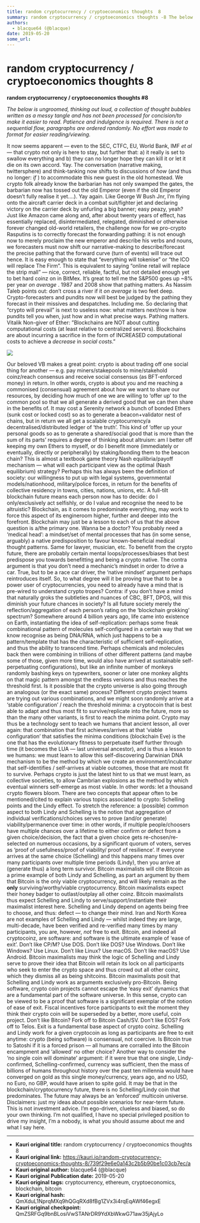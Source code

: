 ```yaml
---
title: random cryptocurrency / cryptoeconomics thoughts  8
summary: random cryptocurrency / cryptoeconomics thoughts -8 The below is ungroomed, thinking out loud, a collection of thought bubbles written as a messy tangle and has not been processed for concision/to make it easier to read. Patience and indulgence is required. There is not a sequential flow, paragraphs are ordered randomly. No effort was made to format for easier reading/viewing. It now seems apparent — even to the SEC, CTFC, EU, World Bank, IMF et al — that crypto not only is here to stay, but fur
authors:
  - blacque64 (@blacque)
date: 2019-05-20
some_url: 
---
```


# random cryptocurrency / cryptoeconomics thoughts  8


 
**random cryptocurrency / cryptoeconomics thoughts #8**
 
 
_The below is ungroomed, thinking out loud, a collection of thought bubbles written as a messy tangle and has not been processed for concision/to make it easier to read. Patience and indulgence is required. There is not a sequential flow, paragraphs are ordered randomly. No effort was made to format for easier reading/viewing._
 
It now seems apparent — even to the SEC, CTFC, EU, World Bank, IMF 
_et al_
 — that crypto not only is here to stay, but further that: a) it really is set to swallow everything and b) they can no longer hope they can kill it or let it die on its own accord. Yay.
The conversation (narrative making, twittersphere) and think-tanking now shifts to discussions of 
_how_
 (and thus no longer: 
_if_
 ) to accommodate this new guest in the old homestead. We crypto folk already know the barbarian has not only swamped the gates, the barbarian now has tossed out the old Emperor (even if the old Emperor doesn’t fully realise it yet….). Yay again.
Like George W Bush Jnr, I’m flying onto the aircraft carrier deck in a combat suit/fighter jet and declaring victory on the carrier deck by unfurling a big banner; easy peazy, yeah?
Just like Amazon came along and, after about twenty years of effect, has essentially replaced, disintermediated, relegated, diminished or otherwise forever changed old-world retailers, the challenge now for we pro-crypto Rasputins is to correctly forecast the forwarding pathing: it is not enough now to merely proclaim the new emperor and describe his verbs and nouns, we forecasters must now shift our narrative-making to describe/forecast the precise pathing that the forward curve (turn of events) will trace out hence.
It is easy enough to state that “everything will tokenise” or “the ICO will replace The Firm”. This is equivalent to saying “online retail will replace the strip mall” — nice, correct, reliable, factful, but not detailed enough yet to bet hard coinz on in BitMex. It’s great to tell me the S&P500 goes up ~8% per year 
_on average_
 . 1987 and 2008 show that pathing matters. As Nassim Taleb points out: don’t cross a river if it 
_on average_
 is two feet deep.
Crypto-forecasters and pundits now will best be judged by the pathing they forecast in their missives and despatches. Including me. So declaring that “crypto will prevail” is next to useless now: what matters next/now is how pundits tell you when, just how and in what precise ways. Pathing matters.
Vitalik Non-giver of Ether:
‏”Blockchains are NOT about cutting computational costs (at least relative to centralized servers). Blockchains are about incurring a sacrifice in the form of INCREASED computational costs to achieve a *decrease* in *social costs*.”

![](https://ipfs.infura.io/ipfs/QmaKDcksXsfjFQsb99ZdxobUXigzwKqFvUXHsvjTPNRi4p)

Our beloved VB makes a great point: crypto is about trading off one social thing for another — e.g. pay miners/stakepools to mine/stakehold coinz/reach consensus and receive social consensus (as BFT-enforced money) in return. In other words, crypto is about you and me reaching a commonised (consensual) agreement about how we want to share our resources, by deciding how much of one we are willing to ‘offer up’ to the common pool so that we all generate a derived good that we can then share in the benefits of. It may cost a Serenity network a bunch of bonded Ethers (sunk cost or locked cost) so as to generate a beacon+validator nest of chains, but in return we all get a scalable cryptocurrency/a decentralised/distributed ledger of ‘the truth’.
This kind of ‘offer up your personal goods so as to generate a shared/social good that is more than the sum of its parts’ requires a degree of thinking about altruism: am I better off keeping my own Ethers to myself, or do I benefit more (immediately or eventually, directly or peripherally) by staking/bonding them to the beacon chain? This is almost a textbook game theory Nash equilibria/payoff mechanism — what will each participant view as the optimal (Nash equilibrium) strategy?
Perhaps this has always been the definition of society: our willingness to put up with legal systems, governmental models/nationhood, military/police forces, in return for the benefits of collective residency in towns, cities, nations, unions, etc.
A full-tilt blockchain future means each person now has to decide: do I only/exclusively act selfishly, or do I value and recognise the need to be altruistic? Blockchain, as it comes to predominate everything, may work to force this aspect of its engineroom higher, further and deeper into the forefront. Blockchain may just be a lesson to each of us that the above question is a/the primary one.
Wanna be a doctor? You probably need a ‘medical head’: a mindset/set of mental processes that has (in some sense, arguably) a native predisposition to favour known-beneficial medical thought patterns. Same for lawyer, musician, etc. To benefit from the crypto future, there are probably certain mental loops/processes/biases that best predispose you towards benefitting and being a crypto native. The contra argument is that you don’t need a mechanic’s mindset in order to drive a car. True, but to be a race car driver, the ‘native mindset’ argument perhaps reintroduces itself.
So, to what degree will it be proving true that to be a power user of cryptocurrencies, you need to already have a mind that is pre-wired to understand crypto tropes? Contra: if you don’t have a mind that naturally groks the subtleties and nuances of CBC, BFT, DPOS, will this diminish your future chances in society? Is all future society merely the reflection/aggregation of each person’s rating on the ‘blockchain grokking’ spectrum?
Somewhere around 4 billion years ago, life came into existence on Earth, instantiating the idea of self-replication: perhaps some freak combinational pattern of molecules self-configured in a certain way that we know recognise as being DNA/RNA, which just happens to be a pattern/template that has the characteristic of sufficient self-replication, and thus the ability to transcend time. Perhaps chemicals and molecules back then were combining in trillions of other different patterns (and maybe some of those, given more time, would also have arrived at sustainable self-perpetuating configurations), but like an infinite number of monkeys randomly bashing keys on typewriters, sooner or later one monkey alights on that magic pattern amongst the endless versions and thus reaches the threshold first.
Is it possible that the crypto universe is also going through an analogous (or the exact same) process? Different crypto project teams are trying out various combinations, and we might soon randomly arrive at a ‘stable configuration’ / reach the threshold minima: a cryptocoin that is best able to adapt and thus most fit to survive/replicate into the future, more so than the many other variants, is first to reach the minima point.
Crypto may thus be a technology sent to teach we humans that ancient lesson, all over again: that combination that first achieves/arrives at that ‘viable configuration’ that satisfies the minima conditions (blockchain Eve) is the one that has the evolutionary fitness to perpetuate itself further through time (it becomes the LUA — last universal ancestor), and is thus a lesson to we humans: we must learn to allow this self-discovering Darwinian DNA mechanism to be the method by which we create an environment/incubator that self-identifies / self-arrives at viable outcomes, those that are most fit to survive.
Perhaps crypto is just the latest hint to us that we must learn, as collective societies, to allow Cambrian explosions as the method by which eventual winners self-emerge as most viable. In other words: let a thousand crypto flowers bloom.
There are two concepts that appear often to be mentioned/cited to explain various topics associated to crypto: Schelling points and the Lindy effect. To stretch the reference: a (possible) common aspect to both Lindy and Schelling is the notion that aggregation of individual verifications/choices serves to prove (and/or generate) viability/permanence over time: in other words, if multiple people/choosers have multiple chances over a lifetime to either confirm or defect from a given choice/decision, the fact that a given choice gets re-chosen/re-selected on numerous occasions, by a significant quorum of voters, serves as ‘proof of usefulness/proof of viability/ proof of resilience’. If everyone arrives at the same choice (Schelling) and this happens many times over many participants over multiple time periods (Lindy), then you arrive at (generate thus) a long term survivor.
Bitcoin maximalists will cite Bitcoin as a prime example of both Lindy and Schelling, as part an argument by them that Bitcoin is the only viable cryptocurrency, and will likely remain as the 
**only**
 surviving/worthy/viable cryptocurrency.
Bitcoin maximalists expect their honey badger to outlast/outplay all other coinz. Bitcoin maximalists thus expect Schelling and Lindy to serve/support/instantiate their maximalist interest here.
Schelling and Lindy depend on agents being free to choose, and thus: defect — to change their mind. Iran and North Korea are not examples of Schelling and Lindy — whilst indeed they are large, multi-decade, have been verified and re-verified many times by many participants, you are, however, 
_not_
 free to exit. Bitcoin, and indeed all cryptocoinz, are software: and software is the ultimate example of ‘ease of exit’. Don’t like CP/M? Use DOS. Don’t like DOS? Use Windows. Don’t like Windows? Use Linux. Don’t like Linux? Use macOS. Don’t like macOS? Use Android.
Bitcoin maximalists may think the logic of Schelling and Lindy serve to prove their idea that Bitcoin will retain its lock on all participants who seek to enter the crypto space and thus crowd out all other coinz, which they dismiss all as being shitcoins. Bitcoin maximalists posit that Schelling and Lindy work as arguments exclusively pro-Bitcoin.
Being software, crypto coin projects cannot escape the ‘easy exit’ dynamics that are a fundamental part of the software universe. In this sense, crypto can be viewed to be a proof that software is a significant exemplar of the notion of ease of exit. Fiscal incentives force participants to exit the moment they think their crypto coin will be superseded by a better, more useful, coin project. Don’t like Bitcoin? Fork off to Bitcoin Cash/SV. Don’t like EOS? Fork off to Telos. Exit is a fundamental base aspect of crypto coinz. Schelling and Lindy work for a given cryptocoin as long as participants are free to exit anytime: crypto (being software) is consensual, not coercive. Is Bitcoin true to Satoshi if it is a forced prison — all humans are corralled into the Bitcoin encampment and ‘allowed’ no other choice?
Another way to consider the ‘no single coin will dominate’ argument: if it were true that one single, Lindy-confirmed, Schelling-confirmed, currency was sufficient, then the mass of billions of humans throughout history over the past ten millennia would have converged on gold as this single money/currency, years ago, and no USD, no Euro, no GBP, would have arisen to spite gold.
It may be that in the blockchain/cryptocurrency future, there is no Schelling/Lindy coin that predominates. The future may always be an ‘enforced’ multicoin universe.
Disclaimers: just my ideas about possible scenarios for near-term future. This is not investment advice. I’m ego-driven, clueless and biased, so do your own thinking. I’m not qualified, I have no special privileged position to drive my insight, I’m a nobody, is what you should assume about me and what I say here.



---

- **Kauri original title:** random cryptocurrency / cryptoeconomics thoughts  8
- **Kauri original link:** https://kauri.io/random-cryptocurrency-cryptoeconomics-thoughts-8/739f29e6e0a143c2b5b90be1c03cb7ec/a
- **Kauri original author:** blacque64 (@blacque)
- **Kauri original Publication date:** 2019-05-20
- **Kauri original tags:** cryptocurrency, ethereum, cryptoeconomics, blockchain, bitcoin
- **Kauri original hash:** QmXduL1NprqMXq9hQGqRXd8fBg1ZVx3i4rqEqAWf46egxE
- **Kauri original checkpoint:** QmZSRFGq9bnBLosiVwSTANrDR9YdXbWkwG71aw35jAjyLo



